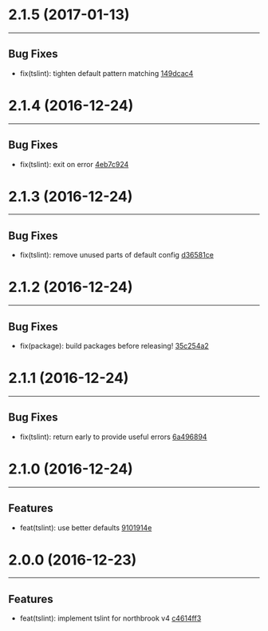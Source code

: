 # 2.1.5 (2017-01-13)
---

## Bug Fixes

- fix(tslint): tighten default pattern matching [149dcac4](https://github.com/northbrookjs/typescript/commits/149dcac42a6e4b0add3e553c8d056f8960dc4476)

# 2.1.4 (2016-12-24)
---

## Bug Fixes

- fix(tslint): exit on error [4eb7c924](https://github.com/northbrookjs/typescript/commits/4eb7c924041c04572003e405199a4c7dd74726db)

# 2.1.3 (2016-12-24)
---

## Bug Fixes

- fix(tslint): remove unused parts of default config [d36581ce](https://github.com/northbrookjs/typescript/commits/d36581ce73678657edcde808d896331b4e456c28)

# 2.1.2 (2016-12-24)
---

## Bug Fixes

- fix(package): build packages before releasing! [35c254a2](https://github.com/northbrookjs/typescript/commits/35c254a2502f2c5a083cb91d4461264d5f696667)

# 2.1.1 (2016-12-24)
---

## Bug Fixes

- fix(tslint): return early to provide useful errors [6a496894](https://github.com/northbrookjs/typescript/commits/6a4968943a63abca92e1389c6ae38adf98934db3)

# 2.1.0 (2016-12-24)
---

## Features

- feat(tslint): use better defaults [9101914e](https://github.com/northbrookjs/typescript/commits/9101914e9bedf0d3d04277eeff734edab11b3e6e)

# 2.0.0 (2016-12-23)
---

## Features

- feat(tslint): implement tslint for northbrook v4 [c4614ff3](https://github.com/northbrookjs/typescript/commits/c4614ff378401fdb16af28ab3c5eac6f73e01cd1)


